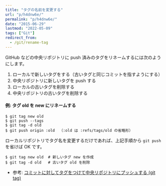 ```yaml
---
title: "タグの名前を変更する"
url: "p/h4dnw6e/"
permalink: "p/h4dnw6e/"
date: "2015-06-29"
lastmod: "2022-05-09"
tags: ["Git"]
redirect_from:
  - /git/rename-tag
---
```


GitHub などの中央リポジトリに push 済みのタグをリネームするには次のようにします。

1. ローカルで新しいタグをする（古いタグと同じコミットを指すようにする）
2. 中央リポジトリに新しいタグを push する
3. ローカルの古いタグを削除する
4. 中央リポジトリの古いタグを削除する

#### 例: タグ old を new にリネームする

```console
$ git tag new old
$ git push --tags
$ git tag -d old
$ git push origin :old  （:old は :refs/tags/old の省略形）
```

ローカルリポジトリでタグ名を変更するだけであれば、上記手順から `git push` を省けば OK です。

```console
$ git tag new old  # 新しいタグ new を作成
$ git tag -d old   # 古いタグ old を削除
```

- 参考: [コミットに対してタグをつけて中央リポジトリにプッシュする (git tag)](/p/y2cmv5d/)

